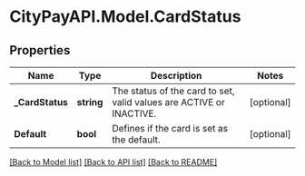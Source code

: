 # CityPayAPI.Model.CardStatus
## Properties

Name | Type | Description | Notes
------------ | ------------- | ------------- | -------------
**_CardStatus** | **string** | The status of the card to set, valid values are ACTIVE or INACTIVE. | [optional] 
**Default** | **bool** | Defines if the card is set as the default. | [optional] 

[[Back to Model list]](../README.md#documentation-for-models) [[Back to API list]](../README.md#documentation-for-api-endpoints) [[Back to README]](../README.md)

